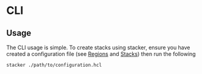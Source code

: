 # CLI

## Usage

The CLI usage is simple. To create stacks using stacker, ensure you have created a configuration file (see [Regions](./regions.md) and [Stacks](./stacks.md)) then run the following

```stacker ./path/to/configuration.hcl```
